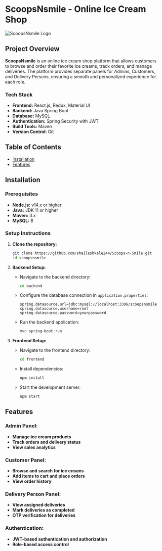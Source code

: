 # ScoopsNsmile - Online Ice Cream Shop

![ScoopsNsmile Logo](link-to-your-logo.png) <!-- Add the logo image link here -->

## Project Overview

**ScoopsNsmile** is an online ice cream shop platform that allows customers to browse and order their favorite ice creams, track orders, and manage deliveries. The platform provides separate panels for Admins, Customers, and Delivery Persons, ensuring a smooth and personalized experience for each role.

### Tech Stack

- **Frontend:** React.js, Redux, Material UI
- **Backend:** Java Spring Boot
- **Database:**  MySQL
- **Authentication:** Spring Security with JWT
- **Build Tools:** Maven
- **Version Control:** Git

## Table of Contents

- [Installation](#installation)
- [Features](#features)
<!-- - [Usage](#usage)
- [Contributing](#contributing)
- [License](#license) -->

## Installation

### Prerequisites

- **Node.js:** v14.x or higher
- **Java:** JDK 11 or higher
- **Maven:** 3.x
- **MySQL:** 8

### Setup Instructions

1. **Clone the repository:**

    ```bash
    git clone https://github.com/shaileshkale244/Scoops-n-Smile.git
    cd scoopsnsmile
    ```

2. **Backend Setup:**

    - Navigate to the backend directory:

        ```bash
        cd backend
        ```

    - Configure the database connection in `application.properties`:

        ```properties
        spring.datasource.url=jdbc:mysql://localhost:3306/scoopsnsmile
        spring.datasource.username=root
        spring.datasource.password=yourpassword
        ```

    - Run the backend application:

        ```bash
        mvn spring-boot:run
        ```

3. **Frontend Setup:**

    - Navigate to the frontend directory:

        ```bash
        cd frontend
        ```

    - Install dependencies:

        ```bash
        npm install
        ```

    - Start the development server:

        ```bash
        npm start
        ```
## Features

### Admin Panel:

-   **Manage ice cream products**
-   **Track orders and delivery status**
-   **View sales analytics**
        
### Customer Panel:

        
-   **Browse and search for ice creams**
-   **Add items to cart and place orders**
-   **View order history**
        
### Delivery Person Panel:

        
-   **View assigned deliveries**
-   **Mark deliveries as completed**
-   **OTP verification for deliveries**
        
### Authentication:

        
-   **JWT-based authentication and authorization**
-   **Role-based access control**
        
